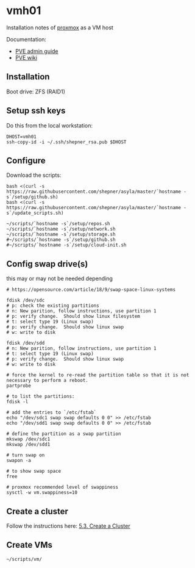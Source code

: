 # vmh01

Installation notes of [proxmox](https://proxmox.com/en/) as a VM host

Documentation:

* [PVE admin guide](https://pve.proxmox.com/pve-docs/pve-admin-guide.html)
* [PVE wiki](https://pve.proxmox.com/wiki/Main_Page)

## Installation

Boot drive:  ZFS (RAID1)

## Setup ssh keys

Do this from the local workstation:

``` shell
DHOST=vmh01
ssh-copy-id -i ~/.ssh/shepner_rsa.pub $DHOST
```

## Configure

Download the scripts:

``` shell
bash <(curl -s https://raw.githubusercontent.com/shepner/asyla/master/`hostname -s`/setup/github.sh)
bash <(curl -s https://raw.githubusercontent.com/shepner/asyla/master/`hostname -s`/update_scripts.sh)

~/scripts/`hostname -s`/setup/repos.sh
~/scripts/`hostname -s`/setup/network.sh
~/scripts/`hostname -s`/setup/storage.sh
#~/scripts/`hostname -s`/setup/github.sh
#~/scripts/`hostname -s`/setup/cloud-init.sh
```

## Config swap drive(s)

this may or may not be needed depending

``` shell
# https://opensource.com/article/18/9/swap-space-linux-systems

fdisk /dev/sdc
# p: check the existing partitions
# n: New parition, follow instructions, use partition 1
# p: verify change.  Should show linux filesystem
# t: select type 19 (Linux swap)
# p: verify change.  Should show linux swap
# w: write to disk

fdisk /dev/sdd
# n: New parition, follow instructions, use partition 1
# t: select type 19 (Linux swap)
# p: verify change.  Should show linux swap
# w: write to disk

# force the kernel to re-read the partition table so that it is not necessary to perform a reboot.
partprobe

# to list the partitions:
fdisk -l

# add the entries to `/etc/fstab`
echo "/dev/sdc1 swap swap defaults 0 0" >> /etc/fstab
echo "/dev/sdd1 swap swap defaults 0 0" >> /etc/fstab

# define the partition as a swap partition
mkswap /dev/sdc1
mkswap /dev/sdd1

# turn swap on
swapon -a

# to show swap space
free

# proxmox recommended level of swappiness
sysctl -w vm.swappiness=10
```

## Create a cluster

Follow the instructions here: [5.3. Create a Cluster](https://pve.proxmox.com/pve-docs/pve-admin-guide.html#pvecm_create_cluster)

## Create VMs

``` shell
~/scripts/vm/
```

